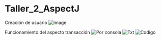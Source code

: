 # Taller_2_AspectJ
Creación de usuario
![image](https://github.com/JDC1907/Taller_2_AspectJ/assets/119470611/c61e0be9-95ab-4b33-82fa-9f6a51169661)

Funcionamiento del aspecto transacción
![Por consola](https://github.com/JDC1907/Taller_2_AspectJ/assets/118320863/bd077eb1-dc61-457a-83c5-dc171b62aed6)
![Txt](https://github.com/JDC1907/Taller_2_AspectJ/assets/118320863/fe5a6218-eee8-4f2a-9b5f-01cf932a6ab1)
![Codigo](https://github.com/JDC1907/Taller_2_AspectJ/assets/118320863/c6a84532-8613-4582-8846-aab67a1a0f5c)

